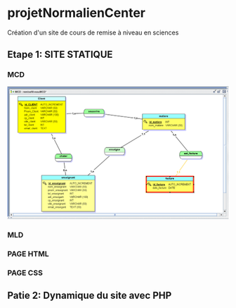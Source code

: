 # projetNormalienCenter
Création d'un site de cours de remise à niveau en sciences


## Etape 1: SITE STATIQUE

### MCD
![](CaptureMCDremise.PNG)

### MLD

### PAGE HTML

### PAGE CSS

## Patie 2: Dynamique du site avec PHP


